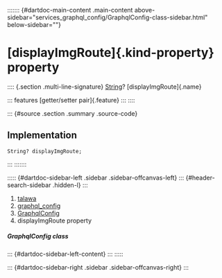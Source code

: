 ::::::: {#dartdoc-main-content .main-content above-sidebar="services_graphql_config/GraphqlConfig-class-sidebar.html" below-sidebar=""}
<div>

# [displayImgRoute]{.kind-property} property

</div>

:::: {.section .multi-line-signature}
[String](https://api.flutter.dev/flutter/dart-core/String-class.html)?
[displayImgRoute]{.name}

::: features
[getter/setter pair]{.feature}
:::
::::

::: {#source .section .summary .source-code}
## Implementation

``` language-dart
String? displayImgRoute;
```
:::
:::::::

::::: {#dartdoc-sidebar-left .sidebar .sidebar-offcanvas-left}
::: {#header-search-sidebar .hidden-l}
:::

1.  [talawa](../../index.html)
2.  [graphql_config](../../services_graphql_config/)
3.  [GraphqlConfig](../../services_graphql_config/GraphqlConfig-class.html)
4.  displayImgRoute property

##### GraphqlConfig class

::: {#dartdoc-sidebar-left-content}
:::
:::::

::: {#dartdoc-sidebar-right .sidebar .sidebar-offcanvas-right}
:::
